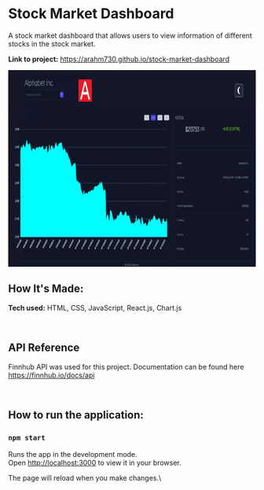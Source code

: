 # Stock Market Dashboard

A stock market dashboard that allows users to view information of different stocks in the stock market. 

**Link to project:** https://arahm730.github.io/stock-market-dashboard

<img src="./dashboard.gif" width="800" height="400" />

## How It's Made:

**Tech used:** HTML, CSS, JavaScript, React.js, Chart.js

<br>

## API Reference

Finnhub API was used for this project. Documentation can be found here https://finnhub.io/docs/api

<br>
 
## How to run the application:

### `npm start`

Runs the app in the development mode.\
Open [http://localhost:3000](http://localhost:3000) to view it in your browser.

The page will reload when you make changes.\
